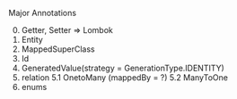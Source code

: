 Major Annotations

0. Getter, Setter => Lombok
1. Entity
2. MappedSuperClass
3. Id
4. GeneratedValue(strategy = GenerationType.IDENTITY)
5. relation
    5.1 OnetoMany (mappedBy = ?)
    5.2 ManyToOne
6. enums